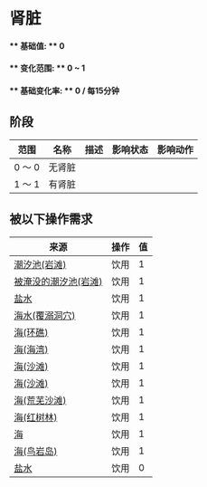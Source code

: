 # 肾脏  
#### ** 基础值: ** 0   
#### ** 变化范围: ** 0 ~ 1  
#### ** 基础变化率: ** 0 / 每15分钟  
## 阶段  
范围  |  名称  |  描述  |  影响状态  |  影响动作  
----  |  ----  |  ----  |  ----  |  ----  
0 ～ 0  |  无肾脏  |    |    |    
1 ～ 1  |  有肾脏  |    |    |    
## 被以下操作需求  
来源  |  操作  |  值  
----  |  ----  |  ----  
[潮汐池(岩滩)](TidePool.md)  |  饮用  |  1  
[被淹没的潮汐池(岩滩)](TidePoolFlooded.md)  |  饮用  |  1  
[盐水](LQ_WaterSalt.md)  |  饮用  |  1  
[海水(覆溺洞穴)](Sea_Cave.md)  |  饮用  |  1  
[海(环礁)](Sea_Atoll.md)  |  饮用  |  1  
[海(海湾)](Sea_Bay.md)  |  饮用  |  1  
[海(沙滩)](Sea_Beach.md)  |  饮用  |  1  
[海(沙滩)](Sea_Cove.md)  |  饮用  |  1  
[海(荒芜沙滩)](Sea_DesolateBeach.md)  |  饮用  |  1  
[海(红树林)](Sea_Mangroves.md)  |  饮用  |  1  
[海](Sea_Raft.md)  |  饮用  |  1  
[海(鸟岩岛)](Sea_Rocks.md)  |  饮用  |  1  
[盐水](LQ_WaterSalt.md)  |  饮用  |  0  
